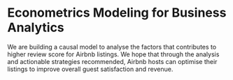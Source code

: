 # Econometrics Modeling for Business Analytics
We are building a causal model to analyse the factors that contributes to higher review score for Airbnb listings. 
We hope that through the analysis and actionable strategies recommended, Airbnb hosts can optimise their listings to improve overall guest satisfaction and revenue.
